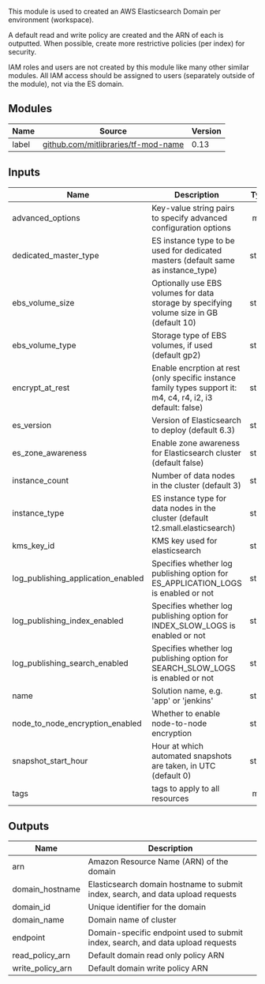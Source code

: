 This module is used to created an AWS Elasticsearch Domain per environment (workspace).

A default read and write policy are created and the ARN of each is outputted.
When possible, create more restrictive policies (per index) for security.

IAM roles and users are not created by this module like many other similar modules. All IAM access should be assigned to users (separately outside of the module), not via the ES domain.

## Modules

| Name | Source | Version |
|------|--------|---------|
| label | [github.com/mitlibraries/tf-mod-name](https://github.com/mitlibraries/tf-mod-name) | 0.13 |

## Inputs

| Name | Description | Type | Default | Required |
|------|-------------|:----:|:-----:|:-----:|
| advanced\_options | Key-value string pairs to specify advanced configuration options | map | `<map>` | no |
| dedicated\_master\_type | ES instance type to be used for dedicated masters (default same as instance_type) | string | `false` | no |
| ebs\_volume\_size | Optionally use EBS volumes for data storage by specifying volume size in GB (default 10) | string | `10` | no |
| ebs\_volume\_type | Storage type of EBS volumes, if used (default gp2) | string | `gp2` | no |
| encrypt\_at\_rest | Enable encrption at rest (only specific instance family types support it: m4, c4, r4, i2, i3 default: false) | string | `false` | no |
| es\_version | Version of Elasticsearch to deploy (default 6.3) | string | `6.3` | no |
| es\_zone\_awareness | Enable zone awareness for Elasticsearch cluster (default false) | string | `false` | no |
| instance\_count | Number of data nodes in the cluster (default 3) | string | `3` | no |
| instance\_type | ES instance type for data nodes in the cluster (default t2.small.elasticsearch) | string | `t2.small.elasticsearch` | no |
| kms\_key\_id | KMS key used for elasticsearch | string | `` | no |
| log\_publishing\_application\_enabled | Specifies whether log publishing option for ES_APPLICATION_LOGS is enabled or not | string | `false` | no |
| log\_publishing\_index\_enabled | Specifies whether log publishing option for INDEX_SLOW_LOGS is enabled or not | string | `false` | no |
| log\_publishing\_search\_enabled | Specifies whether log publishing option for SEARCH_SLOW_LOGS is enabled or not | string | `false` | no |
| name | Solution name, e.g. 'app' or 'jenkins' | string | `app` | no |
| node\_to\_node\_encryption\_enabled | Whether to enable node-to-node encryption | string | `true` | no |
| snapshot\_start\_hour | Hour at which automated snapshots are taken, in UTC (default 0) | string | `0` | no |
| tags | tags to apply to all resources | map | `<map>` | no |

## Outputs

| Name | Description |
|------|-------------|
| arn | Amazon Resource Name (ARN) of the domain |
| domain\_hostname | Elasticsearch domain hostname to submit index, search, and data upload requests |
| domain\_id | Unique identifier for the domain |
| domain\_name | Domain name of cluster |
| endpoint | Domain-specific endpoint used to submit index, search, and data upload requests |
| read\_policy\_arn | Default domain read only policy ARN |
| write\_policy\_arn| Default domain write policy ARN |
